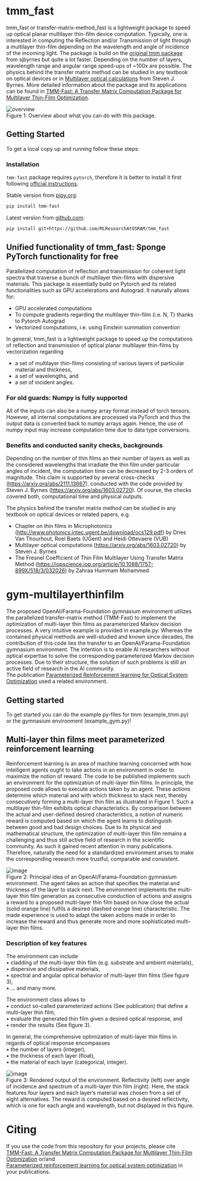 # tmm_fast

tmm_fast or transfer-matrix-method_fast is a lightweight package to speed up optical planar multilayer thin-film device computation. 
Typically, one is interested in computing the Reflection and/or Transmission of light through a multilayer thin-film depending on the 
wavelength and angle of incidence of the incoming light. The package is build on the [original tmm package](https://github.com/sbyrnes321/tmm) from sjbyrnes but quite a lot faster. Depending on the number of layers, wavelength range and angular range speed-ups of ~100x are possible. The physics behind the transfer matrix method can be studied in any textbook on optical devices or in [Multilayer optical calculations](https://arxiv.org/abs/1603.02720)
from Steven J. Byrnes.
More detailed information about the package and its applications can be found in [TMM-Fast: A Transfer Matrix Computation Package for Multilayer Thin-Film Optimization](https://arxiv.org/abs/2111.13667).

![overview](https://user-images.githubusercontent.com/83709614/169793015-0e8b214d-b6f2-4da2-9030-fd8a1ed5ef71.svg)<br/>
Figure 1: Overview about what you can do with this package.

<!-- GETTING STARTED -->
## Getting Started

To get a local copy up and running follow these steps:

### Installation

`tmm-fast` package requires `pytorch`, therefore it is better to install it first following [official instructions](https://pytorch.org/get-started/locally/).

Stable version from [pipy.org](https://pypi.org/project/tmm-fast/):

```sh
pip install tmm-fast
```

Latest version from [github.com](https://github.com/MLResearchAtOSRAM/tmm_fast):

```sh
pip install git+https://github.com/MLResearchAtOSRAM/tmm_fast
```

## Unified functionality of tmm_fast: Sponge PyTorch functionality for free
Parallelized computation of reflection and transmission for coherent light spectra that traverse
a bunch of multilayer thin-films with dispersive materials.
This package is essentially build on Pytorch and its related functionalities such as GPU accelerations and Autograd.
It naturally allows for:
 - GPU accelerated computations
 - To compute gradients regarding the multilayer thin-film (i.e. N, T) thanks to Pytorch Autograd
 - Vectorized computations, i.e. using Einstein summation convention

In general, tmm_fast is a lightweight package to speed up the computations of reflection and transmission of optical planar multilayer thin-films by vectorization regarding
- a set of multilayer thin-films consisting of various layers of particular material and thickness,
- a set of wavelengths, and
- a set of incident angles.
 
### For old guards: Numpy is fully supported
All of the inputs can also be a numpy array format instead of torch tensors.
However, all internal computations are processed via PyTorch and thus the output data is converted back to numpy arrays again.
Hence, the use of numpy input may increase computation time due to data type conversions.

### Benefits and conducted sanity checks, backgrounds
Depending on the number of thin films an their number of layers as well as the considered wavelengths that irradiate the thin film under particular angles of incident, the computation time can be decreased by 2-3 orders of magnitude.
This claim is supported by several cross-checks (https://arxiv.org/abs/2111.13667), conducted with the code provided by Steven J. Byrnes (https://arxiv.org/abs/1603.02720). Of course, the checks covered both, computational time and physical outputs.

The physics behind the transfer matrix method can be studied in any textbook on optical devices or related papers, e.g.
- Chapter on thin films in Microphotonics (http://www.photonics.intec.ugent.be/download/ocs129.pdf) by Dries Van Thourhout, Roel Baets (UGent) and Heidi Ottevaere (VUB)
- Multilayer optical computations (https://arxiv.org/abs/1603.02720) by Steven J. Byrnes
- The Fresnel Coefficient of Thin Film Multilayer Using Transfer Matrix Method (https://iopscience.iop.org/article/10.1088/1757-899X/518/3/032026) by Zahraa Hummam Mohammed

# gym-multilayerthinfilm

The proposed OpenAI/Farama-Foundation gymnasium environment utilizes the parallelized transfer-matrix method (TMM-Fast) to implement the optimization of multi-layer thin films as parameterized Markov decision processes. A very intuitive example is provided in example.py.
Whereas the contained physical methods are well-studied and known since decades, the contribution of this code lies the transfer to an OpenAI/Farama-Foundation gymnasium environment. The intention is to enable AI researchers without optical expertise to solve the corresponding parameterized Markov decision processes. Due to their structure, the solution of such problems is still an active field of research in the AI community.<br/>
The publication [Parameterized Reinforcement learning for Optical System Optimization](https://iopscience.iop.org/article/10.1088/1361-6463/abfddb) used a related environment.

## Getting started
To get started you can do the example py-files for tmm (example_tmm.py) or the gymnasium environment (example_gym.py)!

## Multi-layer thin films meet parameterized reinforcement learning
Reinforcement learning is an area of machine learning concerned with how intelligent agents ought to take actions in an environment in order to maximize the notion of reward. The code to be published implements such an environment for the optimization of multi-layer thin films.
In principle, the proposed code allows to execute actions taken by an agent. These actions determine which material and with which thickness to stack next, thereby consecutively forming a multi-layer thin film as illustrated in Figure 1. Such a multilayer thin-film exhibits optical characteristics. By comparison between the actual and user-defined desired characteristics, a notion of numeric reward is computed based on which the agent learns to distinguish between good and bad design choices. Due to its physical and mathematical structure, the optimization of multi-layer thin film remains a challenging and thus still active field of research in the scientific community. As such it gained recent attention in many publications. Therefore, naturally the need for a standardized environment arises to make the corresponding research more trustful, comparable and consistent.

![image](https://user-images.githubusercontent.com/83709614/127179171-bc7e8fe5-bd83-4125-a84f-12a9e16c3150.png)<br/> 
Figure 2: Principal idea of an OpenAI/Farama-Foundation gymnasium environment. The agent takes an action that specifies the material and thickness of the layer to stack next. The environment implements the multi-layer thin film generation as consecutive conduction of actions and assigns a reward to a proposed multi-layer thin film based on how close the actual (solid orange line) fulfils a desired (dashed orange line) characteristic. The made experience is used to adapt the taken actions made in order to increase the reward and thus generate more and more sophisticated multi-layer thin films.

### Description of key features
The environment can include<br/> 
•	cladding of the multi-layer thin film (e.g. substrate and ambient materials),<br/>
•	dispersive and dissipative materials,<br/>
•	spectral and angular optical behavior of multi-layer thin films (See figure 3),<br/>
•	… and many more.<br/>

The environment class allows to <br/>
•	conduct so-called parameterized actions (See publication) that define a multi-layer thin film,<br/>
•	evaluate the generated thin film given a desired optical response, and<br/>
•	render the results (See figure 3). <br/>

In general, the comprehensive optimization of multi-layer thin films in regards of optical response encompasses <br/>
•	the number of layers (integer),<br/>
•	the thickness of each layer (float),<br/>
•	the material of each layer (categorical, integer).<br/>

![image](https://user-images.githubusercontent.com/83709614/127179200-16aaf611-ad17-4082-a47f-d933ba7cbc83.png)<br/> 
Figure 3: Rendered output of the environment. Reflectivity (left) over angle of incidence and spectrum of a multi-layer thin film (right). Here, the stack features four layers and each layer’s material was chosen from a set of eight alternatives. The reward is computed based on a desired reflectivity, which is one for each angle and wavelength, but not displayed in this figure.


# Citing
If you use the code from this repository for your projects, please cite <br/>
[TMM-Fast: A Transfer Matrix Computation Package for Multilayer Thin-Film Optimization](https://doi.org/10.1364/JOSAA.450928) or/and<br/>
[Parameterized reinforcement learning for optical system optimization](https://iopscience.iop.org/article/10.1088/1361-6463/abfddb) in your publications.
